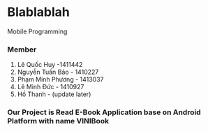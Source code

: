# Blablablah
Mobile Programming
### Member
1. Lê Quốc Huy -1411442
2. Nguyễn Tuấn Bảo - 1410227
3. Phạm Minh Phương - 1413037
4. Lê Minh Đức - 1410927
5. Hồ Thanh - (update later)

### Our Project is Read E-Book Application base on Android Platform with name VINIBook

